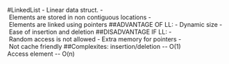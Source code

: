 #LinkedList
- Linear data struct.
- Elements are stored in non contiguous locations
- Elements are linked using pointers
##ADVANTAGE OF LL:
- Dynamic size
- Ease of insertion and deletion
##DISADVANTAGE IF LL:
- Random access is not allowed
- Extra memory for pointers
- Not cache friendly
##Complexites:
insertion/deletion -- O(1)
Access element -- O(n)
